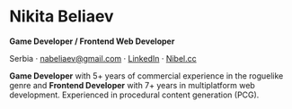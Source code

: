 # Nikita Beliaev

**Game Developer / Frontend Web Developer**

Serbia · nabeliaev@gmail.com · [LinkedIn](https://www.linkedin.com/in/nikita-beliaev-30995293/) · [Nibel.cc](https://nibel.cc/)

**Game Developer** with 5+ years of commercial experience in the roguelike genre and **Frontend Developer** with 7+ years in multiplatform web development. Experienced in procedural content generation (PCG).
